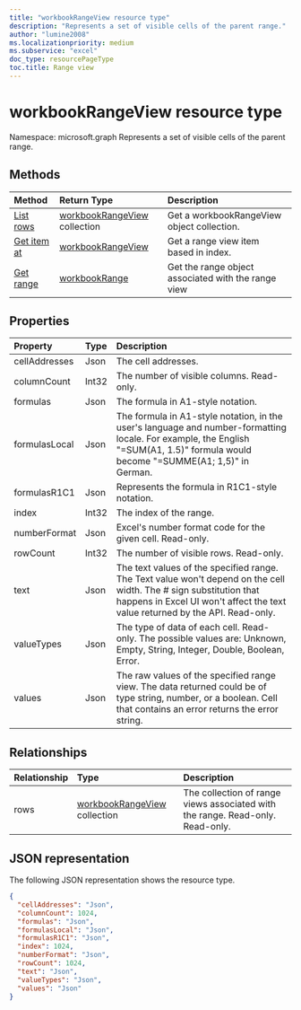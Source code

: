 ```yaml
---
title: "workbookRangeView resource type"
description: "Represents a set of visible cells of the parent range."
author: "lumine2008"
ms.localizationpriority: medium
ms.subservice: "excel"
doc_type: resourcePageType
toc.title: Range view
---
```


# workbookRangeView resource type

Namespace: microsoft.graph
Represents a set of visible cells of the parent range.

## Methods

| Method		   | Return Type	|Description|
|:---------------|:--------|:----------|
|[List rows](../api/workbookrangeview-list-rows.md) |[workbookRangeView](workbookrangeview.md) collection| Get a workbookRangeView object collection.|
|[Get item at](../api/workbookrangeview-itemat.md)|[workbookRangeView](workbookrangeview.md)|Get a range view item based in index.|
|[Get range](../api/workbookrangeview-range.md)|[workbookRange](workbookrange.md)|Get the range object associated with the range view|

## Properties
| Property	   | Type	|Description|
|:---------------|:--------|:----------|
|cellAddresses|Json|The cell addresses.|
|columnCount|Int32|The number of visible columns. Read-only.|
|formulas|Json|The formula in A1-style notation.	|
|formulasLocal|Json|The formula in A1-style notation, in the user's language and number-formatting locale. For example, the English "=SUM(A1, 1.5)" formula would become "=SUMME(A1; 1,5)" in German.	|
|formulasR1C1|Json|Represents the formula in R1C1-style notation.	|
|index|Int32|The index of the range.|
|numberFormat|Json|Excel's number format code for the given cell. Read-only.	|
|rowCount|Int32|The number of visible rows. Read-only.	|
|text|Json|The text values of the specified range. The Text value won't depend on the cell width. The # sign substitution that happens in Excel UI won't affect the text value returned by the API. Read-only.	|
|valueTypes|Json|The type of data of each cell. Read-only. The possible values are: Unknown, Empty, String, Integer, Double, Boolean, Error.	|
|values|Json|The raw values of the specified range view. The data returned could be of type string, number, or a boolean. Cell that contains an error returns the error string.	|

## Relationships
| Relationship | Type	|Description|
|:---------------|:--------|:----------|
|rows|[workbookRangeView](workbookrangeview.md) collection| The collection of range views associated with the range. Read-only.	Read-only.|

## JSON representation
The following JSON representation shows the resource type.
<!-- {
  "blockType": "resource",
  "baseType": "microsoft.graph.entity",
  "optionalProperties": [  ],
  "@odata.type": "microsoft.graph.workbookRangeView"
}-->
```json
{
  "cellAddresses": "Json",
  "columnCount": 1024,
  "formulas": "Json",
  "formulasLocal": "Json",
  "formulasR1C1": "Json",
  "index": 1024,
  "numberFormat": "Json",
  "rowCount": 1024,
  "text": "Json",
  "valueTypes": "Json",
  "values": "Json"
}
```

